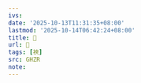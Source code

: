 ```yaml
---
ivs:
date: '2025-10-13T11:31:35+08:00'
lastmod: '2025-10-14T06:42:24+08:00'
title: 󰩽
url: 󰩽
tags: [裌]
src: GHZR
note:
---
```

